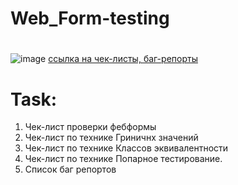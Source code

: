 # Web_Form-testing
# 
![image](https://user-images.githubusercontent.com/97470160/178009163-2f5f932c-20a1-46a1-b55c-7dec632cd785.png)
[ссылка на чек-листы, баг-репорты](https://docs.google.com/spreadsheets/d/1yTIf9x4v0A8NAEw0xiuQa-E8TCK8YLsx/edit?usp=sharing&ouid=100119924757915586285&rtpof=true&sd=true)

# Task:
 1. Чек-лист проверки фебформы
 2. Чек-лист по технике Гриничнх значений
 3. Чек-лист по технике Классов эквивалентности
 4. Чек-лист по технике Попарное тестирование.
 5. Список баг репортов
